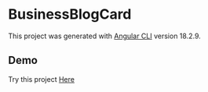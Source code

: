 # BusinessBlogCard

This project was generated with [Angular CLI](https://github.com/angular/angular-cli) version 18.2.9.

## Demo

Try this project  [Here](https://mcastig.github.io/business-blog-card/)
